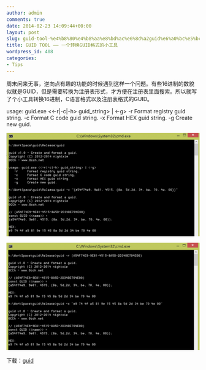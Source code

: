```yaml
---
author: admin
comments: true
date: 2014-02-23 14:09:44+00:00
layout: post
slug: guid-tool-%e4%b8%80%e4%b8%aa%e8%bd%ac%e6%8d%a2guid%e6%a0%bc%e5%bc%8f%e7%9a%84%e5%b0%8f%e5%b7%a5%e5%85%b7
title: GUID TOOL —— 一个转换GUID格式的小工具
wordpress_id: 408
categories:
- Tips
---
```


周末闲来无事，逆向点有趣的功能的时候遇到这样一个问题。有些16进制的数貌似就是GUID，但是需要转换为注册表形式，才方便在注册表里面搜索。所以就写了个小工具转换16进制，C语言格式以及注册表格式的GUID。

usage: guid.exe <<-r|-c|-h> guid_string> | <-g>
-r Format registry guid string.
-c Format C code guid string.
-x Format HEX guid string.
-g Create new guid.

[![20140223220404](/uploads/2014/02/20140223220404-1024x549.png)](/uploads/2014/02/20140223220404.png)



[![20140223220314](/uploads/2014/02/20140223220314-1024x570.png)](/uploads/2014/02/20140223220314.png)



下载：[guid](/uploads/2014/02/guid.zip)
